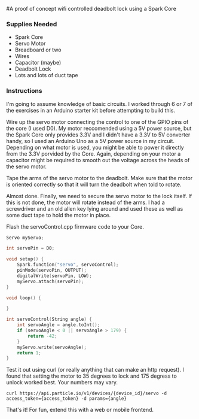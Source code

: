 #A proof of concept wifi controlled deadbolt lock using a Spark Core

### Supplies Needed
* Spark Core
* Servo Motor
* Breadboard or two
* Wires
* Capacitor (maybe)
* Deadbolt Lock
* Lots and lots of duct tape

### Instructions
I'm going to assume knowledge of basic circuits. I worked through 6 or 7 of the exercises in an Arduino starter kit before attempting to build this. 

Wire up the servo motor connecting the control to one of the GPIO pins of the core (I used D0). My motor reccomended using a 5V power source, but the Spark Core only provides 3.3V and I didn't have a 3.3V to 5V converter handy, so I used an Arduino Uno as a 5V power source in my circuit. Depending on what motor is used, you might be able to power it directly from the 3.3V porvided by the Core. Again, depending on your motor a capacitor might be required to smooth out the voltage across the heads of the servo motor.

Tape the arms of the servo motor to the deadbolt. Make sure that the motor is oriented correctly so that it will turn the deadbolt when told to rotate.

Almost done. Finally, we need to secure the servo motor to the lock itself. If this is not done, the motor will rotate instead of the arms. I had a screwdriver and an old allen key lying around and used these as well as some duct tape to hold the motor in place.

Flash the servoControl.cpp firmware code to your Core.

```C++
Servo myServo;

int servoPin = D0;

void setup() {
    Spark.function("servo", servoControl);
    pinMode(servoPin, OUTPUT);
    digitalWrite(servoPin, LOW);
    myServo.attach(servoPin);
}

void loop() {

}

int servoControl(String angle) {
    int servoAngle = angle.toInt();
    if (servoAngle < 0 || servoAngle > 179) {
        return -42;
    }
    myServo.write(servoAngle);
    return 1;
}
```

Test it out using curl (or really anything that can make an http request). I found that setting the motor to 35 degrees to lock and 175 degress to unlock worked best. Your numbers may vary.

```
curl https://api.particle.io/v1/devices/{device_id}/servo -d access_token={access_token} -d params={angle}
```

That's it! For fun, extend this with a web or mobile frontend.
